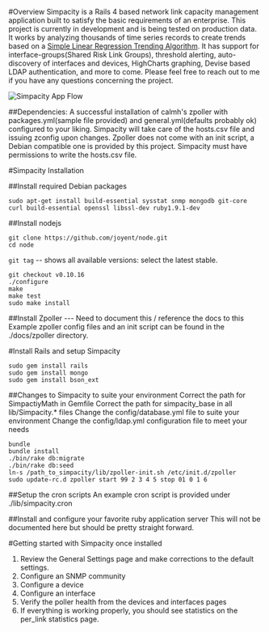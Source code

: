 #Overview
Simpacity is a Rails 4 based network link capacity management application built to satisfy the basic requirements of an enterprise.  This project is currently in development and is being tested on production data.  It works by analyzing thousands of time series records to create trends based on a [Simple Linear Regression Trending Algorithm](http://en.wikipedia.org/wiki/Simple_linear_regression).  It has support for interface-groups(Shared Risk Link Groups), threshold alerting, auto-discovery of interfaces and devices, HighCharts graphing, Devise based LDAP authentication, and more to come.  Please feel free to reach out to me if you have any questions concerning the project.

![Simpacity App Flow](http://i.imgur.com/hwWRITO.png "Application Flow")


##Dependencies:
A successful installation of calmh's zpoller with packages.yml(sample file provided) and general.yml(defaults probably ok) configured to your liking.  Simpacity will take care of the hosts.csv file and issuing zconfig upon changes.  Zpoller does not come with an init script, a Debian compatible one is provided by this project. Simpacity must have permissions to write the hosts.csv file.


#Simpacity Installation

##Install required Debian packages
```
sudo apt-get install build-essential sysstat snmp mongodb git-core curl build-essential openssl libssl-dev ruby1.9.1-dev
```

##Install nodejs
```
git clone https://github.com/joyent/node.git  
cd node  
```
`git tag` -- shows all available versions: select the latest stable.  
```
git checkout v0.10.16  
./configure  
make  
make test  
sudo make install
```

##Install Zpoller   ---  Need to document this / reference the docs to this
Example zpoller config files and an init script can be found in the ./docs/zpoller directory.

#Install Rails and setup Simpacity
```
sudo gem install rails  
sudo gem install mongo  
sudo gem install bson_ext
```

##Changes to Simpacity to suite your environment
Correct the path for SimpactiyMath in Gemfile
Correct the path for simpacity_base in all lib/Simpacity.* files
Change the config/database.yml file to suite your environment
Change the config/ldap.yml configuration file to meet your needs
```
bundle  
bundle install  
./bin/rake db:migrate  
./bin/rake db:seed  
ln-s /path_to_simpacity/lib/zpoller-init.sh /etc/init.d/zpoller  
sudo update-rc.d zpoller start 99 2 3 4 5 stop 01 0 1 6
```

##Setup the cron scripts
An example cron script is provided under ./lib/simpacity.cron 

##Install and configure your favorite ruby application server
This will not be documented here but should be pretty straight forward.
 
#Getting started with Simpacity once installed
1. Review the General Settings page and make corrections to the default settings.
2. Configure an SNMP community
3. Configure a device
4. Configure an interface
5. Verify the poller health from the devices and interfaces pages
6. If everything is working properly, you should see statistics on the per_link statistics page.
